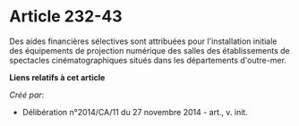 # Article 232-43

Des aides financières sélectives sont attribuées pour l'installation initiale des équipements de projection numérique des
salles des établissements de spectacles cinématographiques situés dans les départements d'outre-mer.

**Liens relatifs à cet article**

_Créé par_:

  - Délibération n°2014/CA/11 du 27 novembre 2014 - art., v. init.
